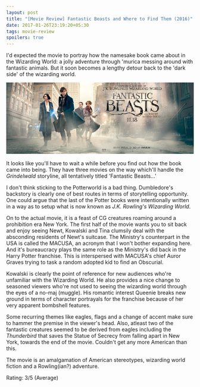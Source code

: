 ```yaml
---
layout: post
title: "[Movie Review] Fantastic Beasts and Where to Find Them (2016)"
date: 2017-01-26T23:19:20+05:30
tags: movie-review
spoilers: true
---
```


I'd expected the movie to portray how the namesake book came about in the Wizarding World: 
a jolly adventure through 'murica messing around with fantastic animals. 
But it soon becomes a lengthy detour back to the 'dark side' of the wizarding world.

![Fantastic Beasts and Where to Find Them (2016)](/img/movie-poster-fantastic-beasts-and-where-to-find-them-2016.jpg 'Fantastic Beasts and Where to Find Them (2016)')

It looks like you'll have to wait a while before you find out how the book came into being.
They have three movies on the way which'll handle the _Grindelwald_ storyline, all tentatively titled 'Fantastic Beasts...'

I don't think sticking to the Potterworld is a bad thing. 
Dumbledore's backstory is clearly one of best routes in terms of storytelling opportunity.
One could argue that the last of the Potter books were intentionally written in a way as to setup what is now known as _J.K. Rowling's Wizarding World_.

On to the actual movie, it is a feast of CG creatures roaming around a prohibition era New York. 
The first half of the movie wants you to sit back and enjoy seeing Newt, Kowalski and Tina clumsily deal with the absconding residents of Newt's suitcase.
The Ministry's counterpart in the USA is called the MACUSA, an acronym that I won't bother expanding here.
And it's bureaucracy plays the same role as the Ministry's did back in the Harry Potter franchise.
This is interspersed with MACUSA's chief Auror Graves trying to task a random adopted kid to find an Obscurial.

Kowalski is clearly the point of reference for new audiences who're unfamiliar with the Wizarding World.
He also provides a nice change to seasoned viewers who're not used to seeing the wizarding world through the eyes of a no-maj (muggle).
His romantic interest Queenie breaks new ground in terms of character portrayals for the franchise because of her very apparent bombshell features.

Some recurring themes like eagles, flags and a change of accent make sure to hammer the premise in the viewer's head.
Also, atleast two of the fantastic creatures seemed to be derived from eagles including the _Thunderbird_ that saves the Statue of Secrecy from falling apart in New York, towards the end of the movie.
Couldn't get any more American than this.

The movie is an amalgamation of American stereotypes, wizarding world fiction and a Rowling(ian?) adventure.

Rating: 3/5 (Average)
